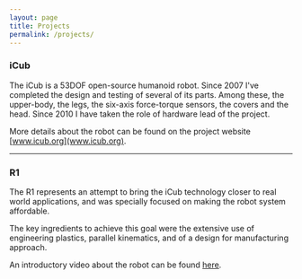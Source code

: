 ```yaml
---
layout: page
title: Projects
permalink: /projects/
---
```


### iCub 
The iCub is a 53DOF open-source humanoid robot. Since 2007 I've completed the design and testing of several of its parts. Among these, the upper-body, the legs, the six-axis force-torque sensors, the covers and the head. Since 2010 I have taken the role of hardware lead of the project.

More details about the robot can be found on the project website [www.icub.org](www.icub.org).

***

### R1
The R1 represents an attempt to bring the iCub technology closer to real world applications, and was specially focused on making the robot system affordable.

The key ingredients to achieve this goal were the extensive use of engineering plastics, parallel kinematics, and of a design for manufacturing approach.

An introductory video about the robot can be found [here](https://www.youtube.com/watch?v=TBphNGW6m4o).